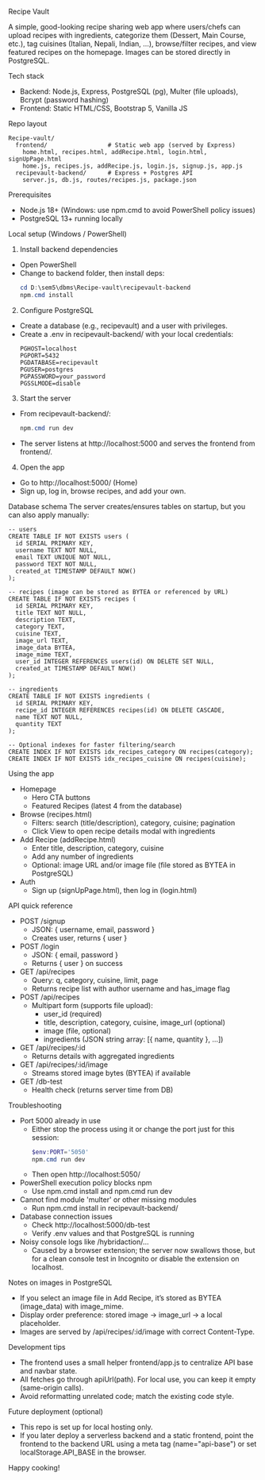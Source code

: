 Recipe Vault

A simple, good-looking recipe sharing web app where users/chefs can upload recipes with ingredients, categorize them (Dessert, Main Course, etc.), tag cuisines (Italian, Nepali, Indian, …), browse/filter recipes, and view featured recipes on the homepage. Images can be stored directly in PostgreSQL.

Tech stack
- Backend: Node.js, Express, PostgreSQL (pg), Multer (file uploads), Bcrypt (password hashing)
- Frontend: Static HTML/CSS, Bootstrap 5, Vanilla JS

Repo layout
```
Recipe-vault/
  frontend/                 # Static web app (served by Express)
    home.html, recipes.html, addRecipe.html, login.html, signUpPage.html
    home.js, recipes.js, addRecipe.js, login.js, signup.js, app.js
  recipevault-backend/      # Express + Postgres API
    server.js, db.js, routes/recipes.js, package.json
```

Prerequisites
- Node.js 18+ (Windows: use npm.cmd to avoid PowerShell policy issues)
- PostgreSQL 13+ running locally

Local setup (Windows / PowerShell)
1) Install backend dependencies
- Open PowerShell
- Change to backend folder, then install deps:
  ```powershell
  cd D:\sem5\dbms\Recipe-vault\recipevault-backend
  npm.cmd install
  ```

2) Configure PostgreSQL
- Create a database (e.g., recipevault) and a user with privileges.
- Create a .env in recipevault-backend/ with your local credentials:
  ```
  PGHOST=localhost
  PGPORT=5432
  PGDATABASE=recipevault
  PGUSER=postgres
  PGPASSWORD=your_password
  PGSSLMODE=disable
  ```

3) Start the server
- From recipevault-backend/:
  ```powershell
  npm.cmd run dev
  ```
- The server listens at http://localhost:5000 and serves the frontend from frontend/.

4) Open the app
- Go to http://localhost:5000/ (Home)
- Sign up, log in, browse recipes, and add your own.

Database schema
The server creates/ensures tables on startup, but you can also apply manually:
```
-- users
CREATE TABLE IF NOT EXISTS users (
  id SERIAL PRIMARY KEY,
  username TEXT NOT NULL,
  email TEXT UNIQUE NOT NULL,
  password TEXT NOT NULL,
  created_at TIMESTAMP DEFAULT NOW()
);

-- recipes (image can be stored as BYTEA or referenced by URL)
CREATE TABLE IF NOT EXISTS recipes (
  id SERIAL PRIMARY KEY,
  title TEXT NOT NULL,
  description TEXT,
  category TEXT,
  cuisine TEXT,
  image_url TEXT,
  image_data BYTEA,
  image_mime TEXT,
  user_id INTEGER REFERENCES users(id) ON DELETE SET NULL,
  created_at TIMESTAMP DEFAULT NOW()
);

-- ingredients
CREATE TABLE IF NOT EXISTS ingredients (
  id SERIAL PRIMARY KEY,
  recipe_id INTEGER REFERENCES recipes(id) ON DELETE CASCADE,
  name TEXT NOT NULL,
  quantity TEXT
);

-- Optional indexes for faster filtering/search
CREATE INDEX IF NOT EXISTS idx_recipes_category ON recipes(category);
CREATE INDEX IF NOT EXISTS idx_recipes_cuisine ON recipes(cuisine);
```

Using the app
- Homepage
  - Hero CTA buttons
  - Featured Recipes (latest 4 from the database)
- Browse (recipes.html)
  - Filters: search (title/description), category, cuisine; pagination
  - Click View to open recipe details modal with ingredients
- Add Recipe (addRecipe.html)
  - Enter title, description, category, cuisine
  - Add any number of ingredients
  - Optional: image URL and/or image file (file stored as BYTEA in PostgreSQL)
- Auth
  - Sign up (signUpPage.html), then log in (login.html)

API quick reference
- POST /signup
  - JSON: { username, email, password }
  - Creates user, returns { user }
- POST /login
  - JSON: { email, password }
  - Returns { user } on success
- GET /api/recipes
  - Query: q, category, cuisine, limit, page
  - Returns recipe list with author username and has_image flag
- POST /api/recipes
  - Multipart form (supports file upload):
    - user_id (required)
    - title, description, category, cuisine, image_url (optional)
    - image (file, optional)
    - ingredients (JSON string array: [{ name, quantity }, ...])
- GET /api/recipes/:id
  - Returns details with aggregated ingredients
- GET /api/recipes/:id/image
  - Streams stored image bytes (BYTEA) if available
- GET /db-test
  - Health check (returns server time from DB)

Troubleshooting
- Port 5000 already in use
  - Either stop the process using it or change the port just for this session:
    ```powershell
    $env:PORT='5050'
    npm.cmd run dev
    ```
  - Then open http://localhost:5050/
- PowerShell execution policy blocks npm
  - Use npm.cmd install and npm.cmd run dev
- Cannot find module 'multer' or other missing modules
  - Run npm.cmd install in recipevault-backend/
- Database connection issues
  - Check http://localhost:5000/db-test
  - Verify .env values and that PostgreSQL is running
- Noisy console logs like /hybridaction/...
  - Caused by a browser extension; the server now swallows those, but for a clean console test in Incognito or disable the extension on localhost.

Notes on images in PostgreSQL
- If you select an image file in Add Recipe, it’s stored as BYTEA (image_data) with image_mime.
- Display order preference: stored image → image_url → a local placeholder.
- Images are served by /api/recipes/:id/image with correct Content-Type.

Development tips
- The frontend uses a small helper frontend/app.js to centralize API base and navbar state.
- All fetches go through apiUrl(path). For local use, you can keep it empty (same-origin calls).
- Avoid reformatting unrelated code; match the existing code style.

Future deployment (optional)
- This repo is set up for local hosting only.
- If you later deploy a serverless backend and a static frontend, point the frontend to the backend URL using a meta tag (name="api-base") or set localStorage.API_BASE in the browser.

Happy cooking!

